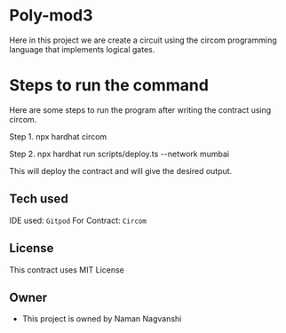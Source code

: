 
# Poly-mod3

Here in this project we are  create a circuit using the circom programming language that implements logical gates.

# Steps to run the command
Here are some steps to run the program after writing the contract using circom.

Step 1. npx hardhat circom

Step 2. npx hardhat run scripts/deploy.ts --network mumbai

This will deploy the contract and will give the desired output.
## Tech used

IDE used: `Gitpod` 
For Contract: `Circom`
## License



This contract uses MIT License
## Owner

- This project is owned by Naman Nagvanshi

